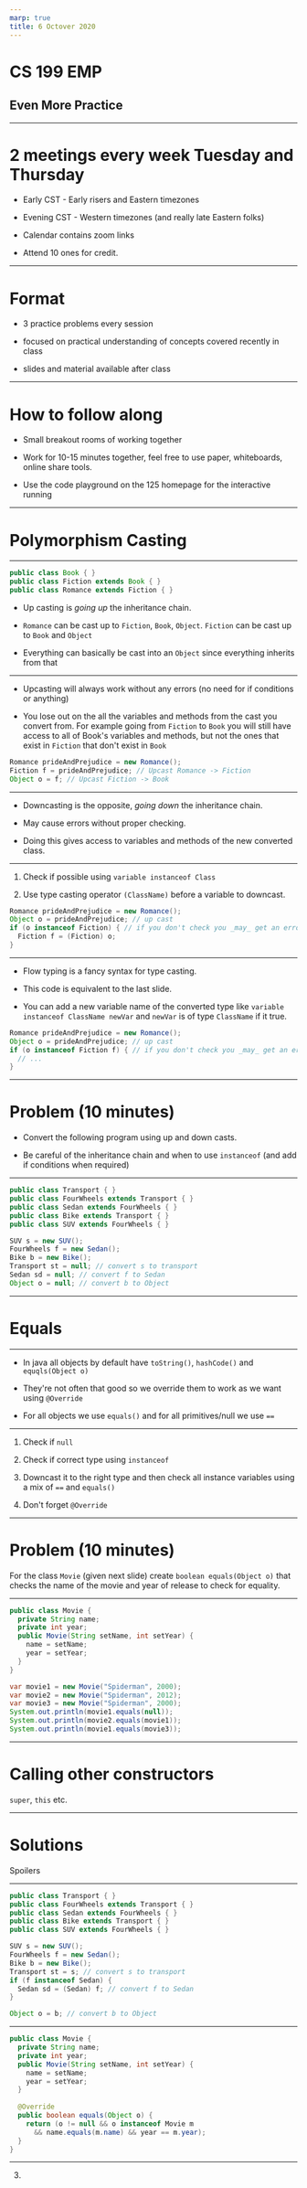 ```yaml
---
marp: true
title: 6 Octover 2020
---
```


# <!-- fit --> CS 199 EMP

## <!-- fit --> Even More Practice

---

# 2 meetings every week Tuesday and Thursday

* Early CST - Early risers and Eastern timezones

* Evening CST - Western timezones (and really late Eastern folks)

* Calendar contains zoom links

* Attend 10 ones for credit. 

---

# Format

* 3 practice problems every session

* focused on practical understanding of concepts covered recently in class

* slides and material available after class

--- 

# How to follow along

* Small breakout rooms of working together 

* Work for 10-15 minutes together, feel free to use paper, whiteboards, online share tools.

* Use the code playground on the 125 homepage for the interactive running

---

# <!-- fit --> Polymorphism Casting

---

```java
public class Book { }
public class Fiction extends Book { }
public class Romance extends Fiction { } 
```

* Up casting is *going up* the inheritance chain. 

* `Romance` can be cast up to `Fiction`, `Book`, `Object`. `Fiction` can be cast up to `Book` and `Object`

* Everything can basically be cast into an `Object` since everything inherits from that

---

* Upcasting will always work without any errors (no need for if conditions or anything)

* You lose out on the all the variables and methods from the cast you convert from. For example going from `Fiction` to `Book` you will still have access to all of Book's variables and methods, but not the ones that exist in `Fiction` that don't exist in `Book`

```java
Romance prideAndPrejudice = new Romance();
Fiction f = prideAndPrejudice; // Upcast Romance -> Fiction
Object o = f; // Upcast Fiction -> Book
```

---

* Downcasting is the opposite, *going down* the inheritance chain.

* May cause errors without proper checking.

* Doing this gives access to variables and methods of the new converted class.

---

1. Check if possible using `variable instanceof Class`

2. Use type casting operator `(ClassName)` before a variable to downcast.

```java
Romance prideAndPrejudice = new Romance();
Object o = prideAndPrejudice; // up cast
if (o instanceof Fiction) { // if you don't check you _may_ get an error
  Fiction f = (Fiction) o; 
}
```
---

* Flow typing is a fancy syntax for type casting.

* This code is equivalent to the last slide. 

* You can add a new variable name of the converted type like `variable instanceof ClassName newVar` and `newVar` is of type `ClassName` if it true.

```java
Romance prideAndPrejudice = new Romance();
Object o = prideAndPrejudice; // up cast
if (o instanceof Fiction f) { // if you don't check you _may_ get an error
  // ...
}
```
---

# Problem (10 minutes)

* Convert the following program using up and down casts.

* Be careful of the inheritance chain and when to use `instanceof` (and add if conditions when required)

---

```java
public class Transport { }
public class FourWheels extends Transport { }
public class Sedan extends FourWheels { }
public class Bike extends Transport { }
public class SUV extends FourWheels { }

SUV s = new SUV();
FourWheels f = new Sedan();
Bike b = new Bike();
Transport st = null; // convert s to transport
Sedan sd = null; // convert f to Sedan
Object o = null; // convert b to Object
```

---

# <!-- fit --> Equals

---

* In java all objects by default have `toString()`, `hashCode()` and `equqls(Object o)` 

* They're not often that good so we override them to work as we want using `@Override`

* For all objects we use `equals()` and for all primitives/null we use `==`

---

1. Check if `null`

2. Check if correct type using `instanceof`

3. Downcast it to the right type and then check all instance variables using a mix of `==` and `equals()`

4. Don't forget `@Override`

---

# Problem (10 minutes)

For the class `Movie` (given next slide) create `boolean equals(Object o)` that checks the name of the movie and year of release to check for equality.

---

```java
public class Movie {
  private String name;
  private int year;
  public Movie(String setName, int setYear) {
    name = setName;
    year = setYear;
  }
}

var movie1 = new Movie("Spiderman", 2000);
var movie2 = new Movie("Spiderman", 2012);
var movie3 = new Movie("Spiderman", 2000);
System.out.println(movie1.equals(null));
System.out.println(movie2.equals(movie1));
System.out.println(movie1.equals(movie3));
```

---

# <!-- fit --> Calling other constructors

`super`, `this` etc.

---

# <!-- fit --> Solutions

Spoilers

---

```java
public class Transport { }
public class FourWheels extends Transport { }
public class Sedan extends FourWheels { }
public class Bike extends Transport { }
public class SUV extends FourWheels { }

SUV s = new SUV();
FourWheels f = new Sedan();
Bike b = new Bike();
Transport st = s; // convert s to transport
if (f instanceof Sedan) {
  Sedan sd = (Sedan) f; // convert f to Sedan
}

Object o = b; // convert b to Object
```

---

```java
public class Movie {
  private String name;
  private int year;
  public Movie(String setName, int setYear) {
    name = setName;
    year = setYear;
  }
  
  @Override
  public boolean equals(Object o) {
    return (o != null && o instanceof Movie m 
      && name.equals(m.name) && year == m.year);
  }
}
```

---

3)